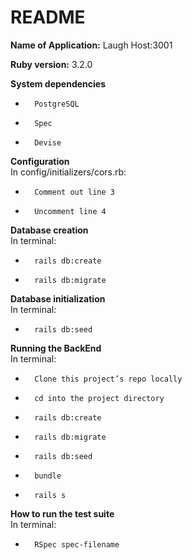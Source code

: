 # README

**Name of Application:** Laugh Host:3001

**Ruby version:** 3.2.0

**System dependencies**
* 		PostgreSQL
* 		Spec
* 		Devise

**Configuration**
<br> In config/initializers/cors.rb:
*       Comment out line 3
*       Uncomment line 4

**Database creation**
<br> In terminal:
*       rails db:create
*       rails db:migrate

**Database initialization**
<br>In terminal:
*       rails db:seed

**Running the BackEnd**
<br>In terminal:
* 		Clone this project’s repo locally
* 		cd into the project directory
* 		rails db:create
* 		rails db:migrate
* 		rails db:seed
* 		bundle
* 		rails s

**How to run the test suite**
<br> In terminal:
* 		RSpec spec-filename
